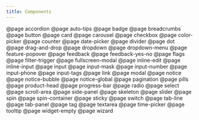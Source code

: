 ```yaml
---
title: Components
---
```


@page accordion
@page auto-tips
@page badge
@page breadcrumbs
@page button
@page card
@page carousel
@page checkbox
@page color-picker
@page counter
@page date-picker
@page divider
@page dot
@page drag-and-drop
@page dropdown
@page dropdown-menu
@page feature-popover
@page feedback
@page feedback-yes-no
@page flags
@page filter-trigger
@page fullscreen-modal
@page inline-edit
@page inline-input
@page input
@page input-mask
@page input-number
@page input-phone
@page input-tags
@page link
@page modal
@page notice
@page notice-bubble
@page notice-global
@page pagination
@page pills
@page product-head
@page progress-bar
@page radio
@page select
@page scroll-area
@page side-panel
@page skeleton
@page slider
@page spin
@page spin-container
@page sticky
@page switch
@page tab-line
@page tab-panel
@page tag
@page textarea
@page time-picker
@page tooltip
@page widget-empty
@page wizard
